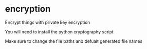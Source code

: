 # encryption
 Encrypt things with private key encryption
 
 You will need to install the python cryptography script
 
 Make sure to change the file paths and defualt generated file names
